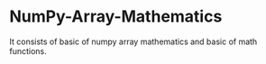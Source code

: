 # NumPy-Array-Mathematics
It consists of basic of numpy array mathematics and basic of math functions.
